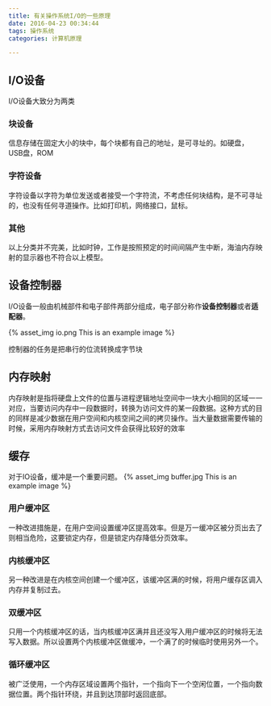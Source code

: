 ```yaml
---
title: 有关操作系统I/O的一些原理
date: 2016-04-23 00:34:44
tags: 操作系统
categories: 计算机原理

---
```


## I/O设备
I/O设备大致分为两类

### 块设备
信息存储在固定大小的块中，每个块都有自己的地址，是可寻址的。如硬盘，USB盘，ROM

### 字符设备
字符设备以字符为单位发送或者接受一个字符流，不考虑任何块结构，是不可寻址的，也没有任何寻道操作。比如打印机，网络接口，鼠标。

### 其他
以上分类并不完美，比如时钟，工作是按照预定的时间间隔产生中断，海油内存映射的显示器也不符合以上模型。

## 设备控制器
I/O设备一般由机械部件和电子部件两部分组成，电子部分称作**设备控制器**或者**适配器**。

{% asset_img io.png This is an example image %}

控制器的任务是把串行的位流转换成字节块

## 内存映射
内存映射是指将硬盘上文件的位置与进程逻辑地址空间中一块大小相同的区域一一对应，当要访问内存中一段数据时，转换为访问文件的某一段数据。这种方式的目的同样是减少数据在用户空间和内核空间之间的拷贝操作。当大量数据需要传输的时候，采用内存映射方式去访问文件会获得比较好的效率


## 缓存
对于IO设备，缓冲是一个重要问题。
{% asset_img buffer.jpg This is an example image %}

### 用户缓冲区
一种改进措施是，在用户空间设置缓冲区提高效率。但是万一缓冲区被分页出去了则相当危险，这要锁定内存，但是锁定内存降低分页效率。

### 内核缓冲区
另一种改进是在内核空间创建一个缓冲区，该缓冲区满的时候，将用户缓存区调入内存并复制过去。

### 双缓冲区
只用一个内核缓冲区的话，当内核缓冲区满并且还没写入用户缓冲区的时候将无法写入数据。所以设置两个内核缓冲区做缓冲，一个满了的时候临时使用另外一个。

### 循环缓冲区
被广泛使用，一个内存区域设置两个指针，一个指向下一个空闲位置，一个指向数据位置。两个指针环绕，并且到达顶部时返回底部。

